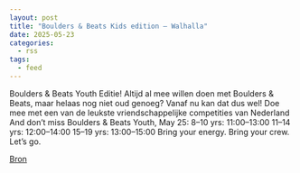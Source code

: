 ```yaml
---
layout: post
title: "Boulders & Beats Kids edition – Walhalla"
date: 2025-05-23
categories: 
  - rss
tags: 
  - feed
---
```


<p>Boulders &amp; Beats Youth Editie! Altijd al mee willen doen met Boulders &amp; Beats, maar helaas nog niet oud genoeg? Vanaf nu kan dat dus wel! Doe mee met een van de leukste vriendschappelijke competities van Nederland And don&rsquo;t miss Boulders &amp; Beats Youth, May 25: 8&ndash;10 yrs: 11:00&ndash;13:00 11&ndash;14 yrs: 12:00&ndash;14:00 15&ndash;19 yrs: 13:00&ndash;15:00 Bring your energy. Bring your crew. Let&rsquo;s go.</p>
<p><a href="https://www.klimkalender.nl/comp/boulders-beats-kids-edition-walhalla-2/" rel="noopener noreferrer" target="_blank">Bron</a></p>
